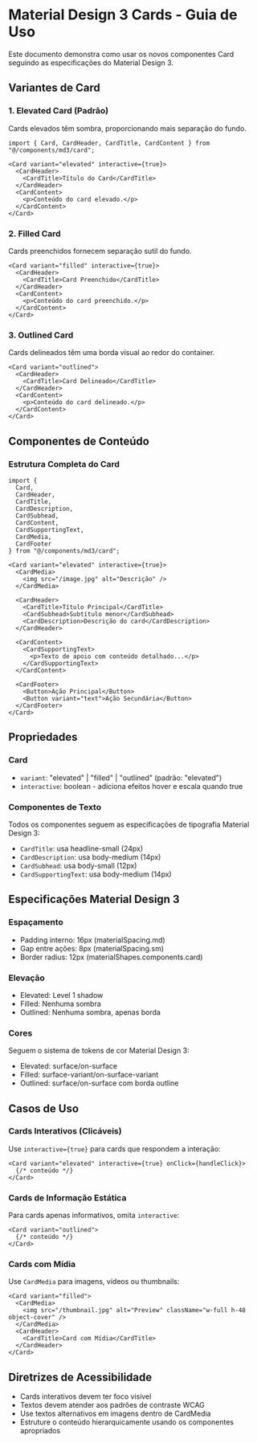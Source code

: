 # Material Design 3 Cards - Guia de Uso

Este documento demonstra como usar os novos componentes Card seguindo as especificações do Material Design 3.

## Variantes de Card

### 1. Elevated Card (Padrão)

Cards elevados têm sombra, proporcionando mais separação do fundo.

```tsx
import { Card, CardHeader, CardTitle, CardContent } from "@/components/md3/card";

<Card variant="elevated" interactive={true}>
  <CardHeader>
    <CardTitle>Título do Card</CardTitle>
  </CardHeader>
  <CardContent>
    <p>Conteúdo do card elevado.</p>
  </CardContent>
</Card>
```

### 2. Filled Card

Cards preenchidos fornecem separação sutil do fundo.

```tsx
<Card variant="filled" interactive={true}>
  <CardHeader>
    <CardTitle>Card Preenchido</CardTitle>
  </CardHeader>
  <CardContent>
    <p>Conteúdo do card preenchido.</p>
  </CardContent>
</Card>
```

### 3. Outlined Card

Cards delineados têm uma borda visual ao redor do container.

```tsx
<Card variant="outlined">
  <CardHeader>
    <CardTitle>Card Delineado</CardTitle>
  </CardHeader>
  <CardContent>
    <p>Conteúdo do card delineado.</p>
  </CardContent>
</Card>
```

## Componentes de Conteúdo

### Estrutura Completa do Card

```tsx
import {
  Card,
  CardHeader,
  CardTitle,
  CardDescription,
  CardSubhead,
  CardContent,
  CardSupportingText,
  CardMedia,
  CardFooter
} from "@/components/md3/card";

<Card variant="elevated" interactive={true}>
  <CardMedia>
    <img src="/image.jpg" alt="Descrição" />
  </CardMedia>

  <CardHeader>
    <CardTitle>Título Principal</CardTitle>
    <CardSubhead>Subtítulo menor</CardSubhead>
    <CardDescription>Descrição do card</CardDescription>
  </CardHeader>

  <CardContent>
    <CardSupportingText>
      <p>Texto de apoio com conteúdo detalhado...</p>
    </CardSupportingText>
  </CardContent>

  <CardFooter>
    <Button>Ação Principal</Button>
    <Button variant="text">Ação Secundária</Button>
  </CardFooter>
</Card>
```

## Propriedades

### Card

- `variant`: "elevated" | "filled" | "outlined" (padrão: "elevated")
- `interactive`: boolean - adiciona efeitos hover e escala quando true

### Componentes de Texto

Todos os componentes seguem as especificações de tipografia Material Design 3:

- `CardTitle`: usa headline-small (24px)
- `CardDescription`: usa body-medium (14px)
- `CardSubhead`: usa body-small (12px)
- `CardSupportingText`: usa body-medium (14px)

## Especificações Material Design 3

### Espaçamento

- Padding interno: 16px (materialSpacing.md)
- Gap entre ações: 8px (materialSpacing.sm)
- Border radius: 12px (materialShapes.components.card)

### Elevação

- Elevated: Level 1 shadow
- Filled: Nenhuma sombra
- Outlined: Nenhuma sombra, apenas borda

### Cores

Seguem o sistema de tokens de cor Material Design 3:

- Elevated: surface/on-surface
- Filled: surface-variant/on-surface-variant
- Outlined: surface/on-surface com borda outline

## Casos de Uso

### Cards Interativos (Clicáveis)

Use `interactive={true}` para cards que respondem a interação:

```tsx
<Card variant="elevated" interactive={true} onClick={handleClick}>
  {/* conteúdo */}
</Card>
```

### Cards de Informação Estática

Para cards apenas informativos, omita `interactive`:

```tsx
<Card variant="outlined">
  {/* conteúdo */}
</Card>
```

### Cards com Mídia

Use `CardMedia` para imagens, vídeos ou thumbnails:

```tsx
<Card variant="filled">
  <CardMedia>
    <img src="/thumbnail.jpg" alt="Preview" className="w-full h-48 object-cover" />
  </CardMedia>
  <CardHeader>
    <CardTitle>Card com Mídia</CardTitle>
  </CardHeader>
</Card>
```

## Diretrizes de Acessibilidade

- Cards interativos devem ter foco visível
- Textos devem atender aos padrões de contraste WCAG
- Use textos alternativos em imagens dentro de CardMedia
- Estruture o conteúdo hierarquicamente usando os componentes apropriados
